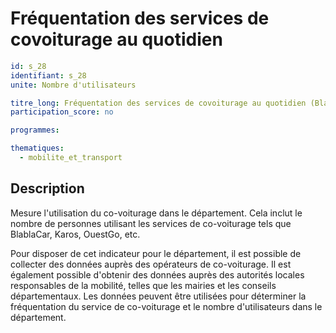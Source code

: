 # Fréquentation des services de covoiturage au quotidien

```yaml
id: s_28
identifiant: s_28
unite: Nombre d'utilisateurs

titre_long: Fréquentation des services de covoiturage au quotidien (BlablaCar, Karos, OuestGo…)
participation_score: no

programmes:

thematiques:
  - mobilite_et_transport
```
## Description
Mesure l'utilisation du co-voiturage dans le département. Cela inclut le nombre de personnes utilisant les services de co-voiturage tels que BlablaCar, Karos, OuestGo, etc.

Pour disposer de cet indicateur pour le département, il est possible de collecter des données auprès des opérateurs de co-voiturage. Il est également possible d'obtenir des données auprès des autorités locales responsables de la mobilité, telles que les mairies et les conseils départementaux. Les données peuvent être utilisées pour déterminer la fréquentation du service de co-voiturage et le nombre d'utilisateurs dans le département.
